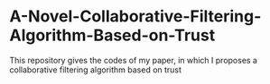 # A-Novel-Collaborative-Filtering-Algorithm-Based-on-Trust
This repository gives the codes of my paper, in which I proposes a collaborative filtering algorithm based on trust
